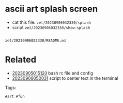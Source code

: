 # ascii art splash screen

- cat this file: `zet/20230906032330/splash`
- script `zet/20230906032330/show-splash`

```
```

` zet/20230906032330/README.md `

# Related

- [20230905015120](/zet/20230905015120/README.md) bash rc file and config
- [20230906050031](/zet/20230906050031/README.md) script to center text in the terminal

Tags:

    #art #fun
